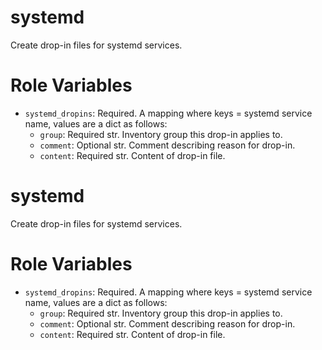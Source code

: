 # systemd

Create drop-in files for systemd services.

# Role Variables
- `systemd_dropins`: Required. A mapping where keys = systemd service name, values are a dict as follows:
    - `group`: Required str. Inventory group this drop-in applies to.
    - `comment`: Optional str. Comment describing reason for drop-in.
    - `content`: Required str. Content of drop-in file.
# systemd

Create drop-in files for systemd services.

# Role Variables
- `systemd_dropins`: Required. A mapping where keys = systemd service name, values are a dict as follows:
    - `group`: Required str. Inventory group this drop-in applies to.
    - `comment`: Optional str. Comment describing reason for drop-in.
    - `content`: Required str. Content of drop-in file.
